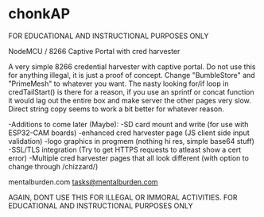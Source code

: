 # chonkAP

FOR EDUCATIONAL AND INSTRUCTIONAL PURPOSES ONLY

NodeMCU / 8266 Captive Portal with cred harvester

A very simple 8266 credential harvester with captive portal. Do not use this for anything illegal, it is just a proof of concept.
Change "BumbleStore" and "PrimeMesh" to whatever you want. The nasty looking for/if loop in credTailStart() is there for a reason, if you use an sprintf or concat function it would lag out the entire box and make server the other pages very slow. Direct string copy seems to work a bit better for whatever reason.

-Additions to come later (Maybe): 
  -SD card mount and write (for use with ESP32-CAM boards)
  -enhanced cred harvester page (JS client side input validation)
  -logo graphics in progmem (nothing hi res, simple base64 stuff)
  -SSL/TLS integration (Try to get HTTPS requests to atleast show a cert error)
  -Multiple cred harvester pages that all look different (with option to change through /chizzard/)
  
  mentalburden.com
  tasks@mentalburden.com
  
  AGAIN, DONT USE THIS FOR ILLEGAL OR IMMORAL ACTIVITIES.
  FOR EDUCATIONAL AND INSTRUCTIONAL PURPOSES ONLY
